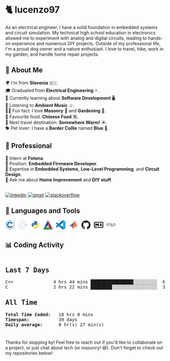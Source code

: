 # :cat2: lucenzo97

As an electrical engineer, I have a solid foundation in embedded systems and circuit simulation. My technical high school education in electronics allowed me to experiment with analog and digital circuits, leading to hands-on experience and numerous DIY projects.
Outside of my professional life, I'm a proud dog owner and a nature enthusiast. I love to travel, hike, work in my garden, and handle home repair projects.

## 🌟 About Me
🌍 I'm from **Slovenia** 🇸🇮.<br>
🎓 Graduated from **Electrical Engineering** :zap:.<br>
🌱 Currently learning about **Software Development** :desktop_computer:.<br>
🎵 Listening to **Ambient Music** :relaxed:.<br>
🚴‍♂️ Fun fact: I love **Masonry** :bricks: and **Gardening** :house_with_garden:.<br>
🍣 Favourite food: **Chinese Food** :u6709:.<br>
🛫 Next travel destination: **Somewhere Warm!** :sunny:.<br>
🐕 Pet lover: I have a **Border Collie** named **Blue** :smiling_face_with_three_hearts:.<br>

## 💼 Professional
🔭 Intern at **Fotona**.<br>
💼 Position: **Embedded Firmware Developer**.<br>
📜 Expertise in **Embedded Systems**, **Low-Level Programming**, and **Circuit Design**.<br>
💬 Ask me about **Home Improvement** and **DIY stuff**.<br>
<br>

<p align="left">
  <a href="https://www.linkedin.com/in/luka-gacnik-52a820139">
     <img alt="linkedin" title="LinkedIn" src="https://custom-icon-badges.herokuapp.com/badge/LinkedIn-Luka%20Gacnik-blue?logo=linkedin&logoColor=white&style=flat-square" height="30"/></a>
  <a href="mailto:lgacnik97@gmail.com">
     <img alt="gmail" title="Gmail" src="https://custom-icon-badges.herokuapp.com/badge/Gmail-lgacnik97%40gmail.com-red?logo=gmail&logoColor=white&style=flat-square" height="30"/></a>
  <a href="https://electronics.stackexchange.com/users/133145/mucaginger">
    <img alt="stackoverflow" title="StackOverflow" src="https://custom-icon-badges.herokuapp.com/badge/StackOverflow-MucaGinger-orange?logo=stackoverflow&logoColor=white&style=flat-square" height="30"/></a>
</p>

## 🧰 Languages and Tools

<img align="left" alt="C" width="30px" style="padding-right:10px;" src="https://github.com/devicons/devicon/blob/v2.15.1/icons/c/c-line.svg" />
<img align="left" alt="C++" width="30px" style="padding-right:10px;" src="https://github.com/devicons/devicon/blob/v2.15.1/icons/cplusplus/cplusplus-line.svg" />
<img align="left" alt="Python" width="30px" style="padding-right:10px;" src="https://github.com/devicons/devicon/blob/v2.15.1/icons/python/python-original.svg" />
<img align="left" alt="CMake" width="30px" style="padding-right:10px;" src="https://github.com/devicons/devicon/blob/v2.15.1/icons/cmake/cmake-original.svg" />
<img align="left" alt="VSCode" width="30px" style="padding-right:10px;" src="https://github.com/devicons/devicon/blob/v2.15.1/icons/vscode/vscode-original.svg" />
<img align="left" alt="MATLAB" width="30px" style="padding-right:10px;" src="https://github.com/devicons/devicon/blob/v2.15.1/icons/matlab/matlab-original.svg" />
<img align="left" alt="GitHub" width="30px" style="padding-right:10px;" src="https://github.com/devicons/devicon/blob/v2.15.1/icons/github/github-original.svg" />
<img align="left" alt="Markdown" width="30px" style="padding-right:10px;" src="https://github.com/devicons/devicon/blob/v2.15.1/icons/markdown/markdown-original.svg" />
<img align="left" alt="LaTex" width="30px" style="padding-right:10px;" src="https://github.com/devicons/devicon/blob/v2.15.1/icons/latex/latex-original.svg" />
<br>
<br>

## 📊 Coding Activity

<!--WakaTime-Start-->
<pre><h2>Last 7 Days</h2>C++               4 hrs 44 mins ████████████████░░░░░░░░░  66.69 %</br>C                 2 hrs 22 mins ████████░░░░░░░░░░░░░░░░░  33.31 %</br><h2>All Time</h2><strong>Total Time Coded:   </strong>18 hrs 8 mins</br><strong>Timespan:           </strong>39 days</br><strong>Daily average:      </strong>0 hr(s) 27 min(s)</pre>
<!--WakaTime-End-->

#

Thanks for stopping by! Feel free to reach out if you'd like to collaborate on a project, or just chat about tech (or masonry! 😄). Don't forget to check out my repositories below!

<!--
When you have multiple repositories with multiple languages you can use Github Status Bars: https://github.com/anuraghazra/github-readme-stats#repo-card-exclusive-options
To further enhance your profile page repository check all these next-level repos from other users: https://github.com/abhisheknaiidu/awesome-github-profile-readme
An additional emoji picker comes handy: https://github-emoji-picker.rickstaa.dev
-->
